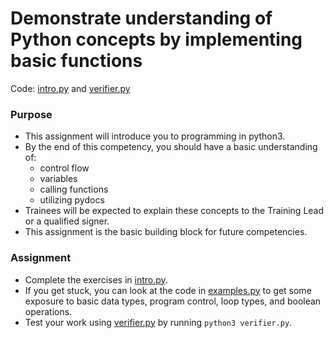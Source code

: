# Demonstrate understanding of Python concepts by implementing basic functions

Code: [intro.py](./intro.py) and [verifier.py](./verifier.py)

### Purpose

- This assignment will introduce you to programming in python3.
- By the end of this competency, you should have a basic understanding of:
  - control flow
  - variables
  - calling functions
  - utilizing pydocs
- Trainees will be expected to explain these concepts to the Training Lead or a qualified signer.
- This assignment is the basic building block for future competencies.

### Assignment

- Complete the exercises in [intro.py](./intro.py).
- If you get stuck, you can look at the code in [examples.py](./examples.py) to get some exposure to basic data types, program control, loop types, and boolean operations.
- Test your work using [verifier.py](./verifier.py) by running `python3 verifier.py`.
